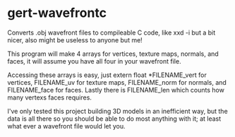 # gert-wavefrontc
Converts .obj wavefront files to compileable C code, like xxd -i but a bit nicer, also might be useless to anyone but me!

This program will make 4 arrays for vertices, texture maps, normals, and faces, it will assume you have all four in your wavefront file.

Accessing these arrays is easy, just extern float \*FILENAME_vert for vertices, FILENAME_uv for texture maps, FILENAME_norm for normals, and FILENAME_face for faces.
Lastly there is FILENAME_len which counts how many vertexs faces requires.

I've only tested this project building 3D models in an inefficient way, but the data is all there so you should be able to do most anything with it; at least what ever a wavefront file would let you.
